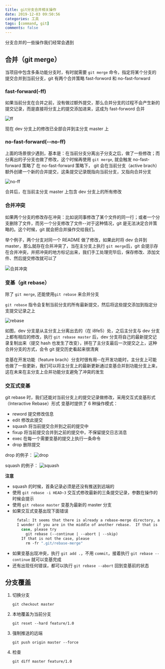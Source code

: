 ```yaml
---
title: git分支合并相关操作
date: 2019-12-03 09:50:56
categories: 工具
tags: [command, git]
comments: false
---
```


分支合并的一些操作我们经常会遇到

<!-- more -->

## 合并（git merge）

当项目中包含多条功能分支时，有时就需要 `git merge` 命令，指定将某个分支的提交合并到当前分支，git 有两个合并策略 fast-forword 和 no-fast-forward

### fast-forward(-ff)

如果当前分支在合并之前，没有做过额外提交，那么合并分支的过程不会产生新的提交记录，而是直接将分支上的提交添加进来，这成为 fast-forword 合并

![ff](https://mmbiz.qpic.cn/mmbiz_gif/meG6Vo0MeviaPS2ZgOV7sV3qpnhsB4LFOtuyKTBrtvK9POh0ZicUNyIXv0ibWLFrc3LicMicWlicFhqlUV5qLcC0t1tw/640?wx_fmt=gif&tp=webp&wxfrom=5&wx_lazy=1)

现在 dev 分支上的修改已全部合并到主分支 master 上

### no-fast-forward(--no-ff)

上面的场景很少遇到，基本是：在当前分支分离出子分支之后，做了一些修改；而分离出的子分支也做了修改，这个时候再使用 `git merge`, 就会触发 no-fast-forward 策略了
在 no-fast-forward 策略下， git 会在当前分支（active brach）额外创建一个新的合并提交，这条提交记录既指向当前分支，又指向合并分支

![no-ff](https://mmbiz.qpic.cn/mmbiz_gif/meG6Vo0MeviaPS2ZgOV7sV3qpnhsB4LFOovc8FicicdbGMeIPQt2bFCq8xmucibxsQ7zWib2g8NDW5GWRq2arZ6sktA/640?wx_fmt=gif&tp=webp&wxfrom=5&wx_lazy=1)

合并后，在当前主分支 master 上包含 dev 分支上的所有修改

### 合并冲突

如果两个分支的修改存在冲突：比如说同事修改了某个文件的同一行；或者一个分支删除了文件，而另一个分支修改了文件--对于这种情况，git 是无法决定合并策略的。这个时候，git 就会把合并操作交给我们。

举个例子，两个分支对同一个 README 做了修改，如果此时将 dev 合并到 master，那么就存在合并冲突了，当在主分支上执行 `git merge`后，git 会提示存在合并冲突，并把冲突的地方标记出来，我们手工处理完毕后，保存修改、添加文件、然后提交修改就可以了

![合并冲突](https://mmbiz.qpic.cn/mmbiz_gif/meG6Vo0MeviaPS2ZgOV7sV3qpnhsB4LFOl4iaZmrUk2neawldGKz1LguRiaYtQQTFL4PzTwebj5GRfmW8UmOjL5TQ/640?wx_fmt=gif&tp=webp&wxfrom=5&wx_lazy=1)

### 变基（git rebase）

除了 `git merge`, 还能使用`git rebase` 来合并分支

`git rebase` 指令会复制当前分支的所有最新提交，然后将这些提交添加到指定分支提交记录之上

![rebase](https://mmbiz.qpic.cn/mmbiz_gif/meG6Vo0MeviaPS2ZgOV7sV3qpnhsB4LFOs1pbHgKho3v46GZhMre3BDX1JHVicL4lTlzKOmVfpwiaqRdwVGZ9WsFA/640?wx_fmt=gif&tp=webp&wxfrom=5&wx_lazy=1)

如图，dev 分支是从主分支上分离出去的（在 i8fe5）处，之后主分支与 dev 分支上都有相应的修改，执行 `git rebase master` 后，dev 分支将自己的最新提交记录复制出来（提交 hash 也发生了改变），拼在了主分支最后一次提交之上，这种合并分支的方式，会令 git 提交历史看起来很清爽

变基在开发功能（feature brach）分支时很有用--在开发功能时，主分支上可能也做了一些更新，我们可以将主分支上的最新更新通过变基合并到功能分支上来，这在未来在主分支上合并功能分支避免了冲突的发生

### 交互式变基

git rebase 时，我们还能对当前分支上的提交记录做修改，采用交互式变基形式（Interactive Rebase）形式
变基时提供了 6 种操作模式：

- reword 提交修改信息
- edit 修改此提交
- squash 将当前提交合并到之前的提交中
- fixup 将当前提交合并到之前的提交中，不保留提交日志消息
- exec 在每一个需要变基的提交上执行一条命令
- drop 删除提交

drop 的例子：
![drop](https://mmbiz.qpic.cn/mmbiz_gif/meG6Vo0MeviaPS2ZgOV7sV3qpnhsB4LFOBnJ7NwOgrzMIhcKXsME3PiaIaoVQyuNpUyduZk1CZ5s6SLfec8zfONA/640?wx_fmt=gif&tp=webp&wxfrom=5&wx_lazy=1)

squash 的例子：
![squash](https://mmbiz.qpic.cn/mmbiz_gif/meG6Vo0MeviaPS2ZgOV7sV3qpnhsB4LFOfOgVv8QmLumCzyvHzLutYBgWY5u1buC2ibGibfn8b7LLFg7bM92uB97g/640?wx_fmt=gif&tp=webp&wxfrom=5&wx_lazy=1)

**注意**

- squash 的时候，首条记录必须是还没有推送到远端的
- 使用 `git rebase -i HEAD~3` 交互式修改最新的三条提交记录，参数在操作的时候会提示
- 使用 `git rebase master` 变基为最新的 master 分支
- 如果交互式变基出现下面错误
  ```sh
    fatal: It seems that there is already a rebase-merge directory, and
    I wonder if you are in the middle of another rebase.  If that is the
      case, please try
        git rebase (--continue | --abort | --skip)
      If that is not the case, please
        rm -fr ".git/rebase-merge"
  ```
- 如果变基出现冲突，执行 `git add .`，不用 `commit`，接着执行 `git rebase --continue` 就可以变基完成
- 还有出现任何错误，都可以执行 `git rebase --abort` 回到变基前的状态

## 分支覆盖

1.  切换分支

        git checkout master

2.  本地覆盖为当前分支

        git reset --hard feature/1.0

3.  强制推送的远端

        git push origin master --force

4.  检查

        git diff master feature/1.0
